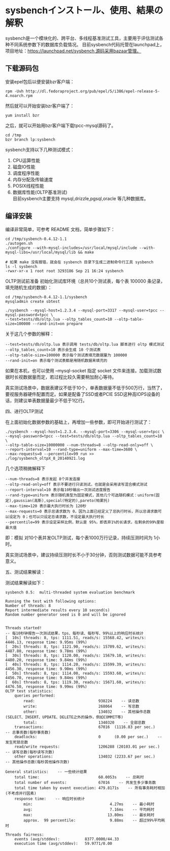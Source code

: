 # sysbenchインストール、使用、結果の解釈

sysbench是一个模块化的、跨平台、多线程基准测试工具，主要用于评估测试各种不同系统参数下的数据库负载情况。
目前sysbench代码托管在launchpad上，项目地址：https://launchpad.net/sysbench,源码采用bazaar管理。

## 下载源码包
安装epel包后以便安装bzr客户端：

	rpm -Uvh http://dl.fedoraproject.org/pub/epel/5/i386/epel-release-5-4.noarch.rpm
然后就可以开始安装bzr客户端了：

	yum install bzr
之后，就可以开始用bzr客户端下载tpcc-mysql源码了。

	cd /tmp
	bzr branch lp:sysbench

sysbench支持以下几种测试模式：

1. CPU运算性能
2. 磁盘IO性能
3. 调度程序性能
4. 内存分配及传输速度
5. POSIX线程性能
6. 数据库性能(OLTP基准测试)  
目前sysbench主要支持 mysql,drizzle,pgsql,oracle 等几种数据库。

## 编译安装
编译非常简单，可参考 README 文档，简单步骤如下：

	cd /tmp/sysbench-0.4.12-1.1
	./autogen.sh
	./configure --with-mysql-includes=/usr/local/mysql/include --with-mysql-libs=/usr/local/mysql/lib && make

	# 如果 make 没有报错，就会在 sysbench 目录下生成二进制命令行工具 sysbench
	ls -l sysbench
	-rwxr-xr-x 1 root root 3293186 Sep 21 16:24 sysbench

OLTP测试前准备
初始化测试库环境（总共10个测试表，每个表 100000 条记录，填充随机生成的数据）：

	cd /tmp/sysbench-0.4.12-1.1/sysbench
	mysqladmin create sbtest

	./sysbench --mysql-host=1.2.3.4 --mysql-port=3317 --mysql-user=tpcc --mysql-password=tpcc \
	--test=tests/db/oltp.lua --oltp_tables_count=10 --oltp-table-size=100000 --rand-init=on prepare
关于这几个参数的解释：

	--test=tests/db/oltp.lua 表示调用 tests/db/oltp.lua 脚本进行 oltp 模式测试
	--oltp_tables_count=10 表示会生成 10 个测试表
	--oltp-table-size=100000 表示每个测试表填充数据量为 100000 
	--rand-init=on 表示每个测试表都是用随机数据来填充的
如果在本机，也可以使用 –mysql-socket 指定 socket 文件来连接。加载测试数据时长视数据量而定，若过程比较久需要稍加耐心等待。

真实测试场景中，数据表建议不低于10个，单表数据量不低于500万行，当然了，要视服务器硬件配置而定。如果是配备了SSD或者PCIE SSD这种高IOPS设备的话，则建议单表数据量最少不低于1亿行。

四、进行OLTP测试

在上面初始化数据参数的基础上，再增加一些参数，即可开始进行测试了：

	./sysbench --mysql-host=1.2.3.4. --mysql-port=3306 --mysql-user=tpcc \
	--mysql-password=tpcc --test=tests/db/oltp.lua --oltp_tables_count=10 \
	--oltp-table-size=10000000 --num-threads=8 --oltp-read-only=off \
	--report-interval=10 --rand-type=uniform --max-time=3600 \
	--max-requests=0 --percentile=99 run >> ./log/sysbench_oltpX_8_20140921.log
几个选项稍微解释下

	--num-threads=8 表示发起 8个并发连接
	--oltp-read-only=off 表示不要进行只读测试，也就是会采用读写混合模式测试
	--report-interval=10 表示每10秒输出一次测试进度报告
	--rand-type=uniform 表示随机类型为固定模式，其他几个可选随机模式：uniform(固定),gaussian(高斯),special(特定的),pareto(帕累托)
	--max-time=120 表示最大执行时长为 120秒
	--max-requests=0 表示总请求数为 0，因为上面已经定义了总执行时长，所以总请求数可以设定为 0；也可以只设定总请求数，不设定最大执行时长
	--percentile=99 表示设定采样比例，默认是 95%，即丢弃1%的长请求，在剩余的99%里取最大值
即：模拟 对10个表并发OLTP测试，每个表1000万行记录，持续压测时间为 1小时。

真实测试场景中，建议持续压测时长不小于30分钟，否则测试数据可能不具参考意义。

五、测试结果解读：

测试结果解读如下：

	sysbench 0.5:  multi-threaded system evaluation benchmark

	Running the test with following options:
	Number of threads: 8
	Report intermediate results every 10 second(s)
	Random number generator seed is 0 and will be ignored


	Threads started!
	-- 每10秒钟报告一次测试结果，tps、每秒读、每秒写、99%以上的响应时长统计
	[  10s] threads: 8, tps: 1111.51, reads/s: 15568.42, writes/s: 4446.13, response time: 9.95ms (99%)
	[  20s] threads: 8, tps: 1121.90, reads/s: 15709.62, writes/s: 4487.80, response time: 9.78ms (99%)
	[  30s] threads: 8, tps: 1120.00, reads/s: 15679.10, writes/s: 4480.20, response time: 9.84ms (99%)
	[  40s] threads: 8, tps: 1114.20, reads/s: 15599.39, writes/s: 4456.30, response time: 9.90ms (99%)
	[  50s] threads: 8, tps: 1114.00, reads/s: 15593.60, writes/s: 4456.70, response time: 9.84ms (99%)
	[  60s] threads: 8, tps: 1119.30, reads/s: 15671.60, writes/s: 4476.50, response time: 9.99ms (99%)
	OLTP test statistics:
		queries performed:
			read:                            938224    -- 读总数
			write:                           268064    -- 写总数
			other:                           134032    -- 其他操作总数(SELECT、INSERT、UPDATE、DELETE之外的操作，例如COMMIT等)
			total:                           1340320    -- 全部总数
		transactions:                        67016  (1116.83 per sec.)    -- 总事务数(每秒事务数)
		deadlocks:                           0      (0.00 per sec.)    -- 发生死锁总数
		read/write requests:                 1206288 (20103.01 per sec.)    -- 读写总数(每秒读写次数)
		other operations:                    134032 (2233.67 per sec.)    -- 其他操作总数(每秒其他操作次数)

	General statistics:    -- 一些统计结果
		total time:                          60.0053s    -- 总耗时
		total number of events:              67016    -- 共发生多少事务数
		total time taken by event execution: 479.8171s    -- 所有事务耗时相加(不考虑并行因素)
		response time:    -- 响应时长统计
			min:                                  4.27ms    -- 最小耗时
			avg:                                  7.16ms    -- 平均耗时
			max:                                 13.80ms    -- 最长耗时
			approx.  99 percentile:               9.88ms    -- 超过99%平均耗时

	Threads fairness:
		events (avg/stddev):           8377.0000/44.33
		execution time (avg/stddev):   59.9771/0.00